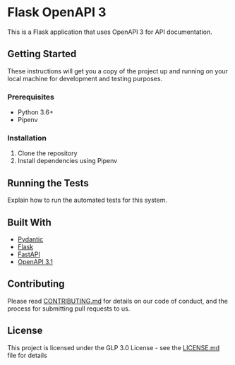 # Flask OpenAPI 3

This is a Flask application that uses OpenAPI 3 for API documentation.

## Getting Started

These instructions will get you a copy of the project up and running on your local machine for development and testing purposes.

### Prerequisites

- Python 3.6+
- Pipenv

### Installation

1. Clone the repository
3. Install dependencies using Pipenv


## Running the Tests

Explain how to run the automated tests for this system.

## Built With

- [Pydantic](https://github.com/pydantic/pydantic)
- [Flask](https://github.com/pallets/flask)
- [FastAPI](https://github.com/tiangolo/fastapi)
- [OpenAPI 3.1](https://spec.openapis.org/oas/v3.1.0#version-3-1-0)

## Contributing

Please read [CONTRIBUTING.md](CONTRIBUTING.md) for details on our code of conduct, and the process for submitting pull requests to us.

## License

This project is licensed under the GLP 3.0 License - see the [LICENSE.md](LICENSE.md) file for details